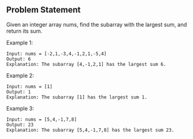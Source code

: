 ## Problem Statement

Given an integer array nums, find the subarray with the largest sum, and return its sum.

Example 1:
```
Input: nums = [-2,1,-3,4,-1,2,1,-5,4]
Output: 6
Explanation: The subarray [4,-1,2,1] has the largest sum 6.
```
Example 2:
```
Input: nums = [1]
Output: 1
Explanation: The subarray [1] has the largest sum 1.
```
Example 3:
```
Input: nums = [5,4,-1,7,8]
Output: 23
Explanation: The subarray [5,4,-1,7,8] has the largest sum 23.
```
